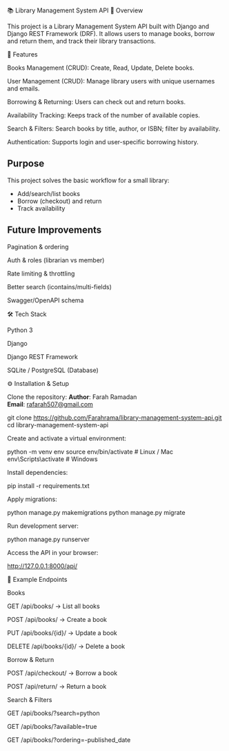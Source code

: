 📚 Library Management System API
📌 Overview

This project is a Library Management System API built with Django and Django REST Framework (DRF).
It allows users to manage books, borrow and return them, and track their library transactions.

🚀 Features

Books Management (CRUD): Create, Read, Update, Delete books.

User Management (CRUD): Manage library users with unique usernames and emails.

Borrowing & Returning: Users can check out and return books.

Availability Tracking: Keeps track of the number of available copies.

Search & Filters: Search books by title, author, or ISBN; filter by availability.

Authentication: Supports login and user-specific borrowing history.
## Purpose
This project solves the basic workflow for a small library:
- Add/search/list books
- Borrow (checkout) and return
- Track availability
## Future Improvements

Pagination & ordering

Auth & roles (librarian vs member)

Rate limiting & throttling

Better search (icontains/multi-fields)

Swagger/OpenAPI schema

🛠️ Tech Stack

Python 3

Django

Django REST Framework

SQLite / PostgreSQL (Database)

⚙️ Installation & Setup

Clone the repository:
**Author**: Farah Ramadan  
**Email**: rafarah507@gmail.com

git clone https://github.com/Farahrama/library-management-system-api.git
cd library-management-system-api


Create and activate a virtual environment:

python -m venv env
source env/bin/activate   # Linux / Mac
env\Scripts\activate      # Windows


Install dependencies:

pip install -r requirements.txt


Apply migrations:

python manage.py makemigrations
python manage.py migrate


Run development server:

python manage.py runserver


Access the API in your browser:

http://127.0.0.1:8000/api/

🔑 Example Endpoints

Books

GET /api/books/ → List all books

POST /api/books/ → Create a book

PUT /api/books/{id}/ → Update a book

DELETE /api/books/{id}/ → Delete a book

Borrow & Return

POST /api/checkout/ → Borrow a book

POST /api/return/ → Return a book

Search & Filters

GET /api/books/?search=python

GET /api/books/?available=true

GET /api/books/?ordering=-published_date
